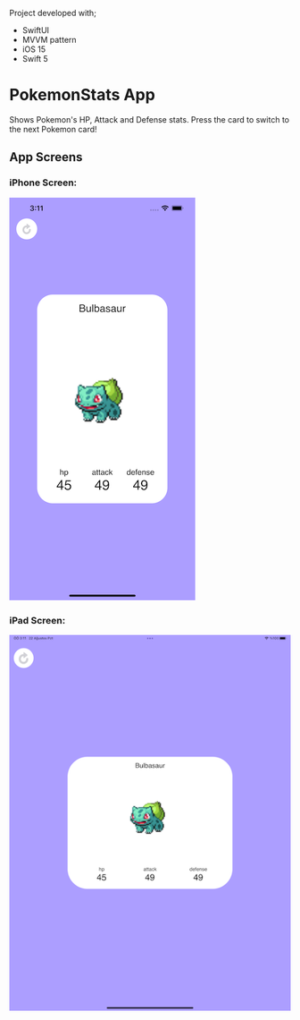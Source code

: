 Project developed with; 
- SwiftUI 
- MVVM pattern
- iOS 15 
- Swift 5


# PokemonStats App
Shows Pokemon's HP, Attack and Defense stats.
Press the card to switch to the next Pokemon card!



## App Screens

### iPhone Screen:

![alt tag1](images/iPhoneScreen.png)


### iPad Screen:

![alt tag2](images/iPadScreen.png)

